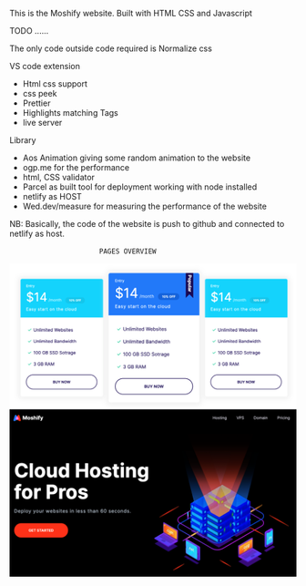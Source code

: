 This is the Moshify website. Built with HTML CSS and Javascript

TODO ......

The only code outside code required is Normalize css

VS code extension

- Html css support
- css peek
- Prettier
- Highlights matching Tags
- live server

Library

- Aos Animation giving some random animation to the website
- ogp.me for the performance
- html, CSS validator
- Parcel as built tool for deployment working with node installed
- netlify as HOST
- Wed.dev/measure for measuring the performance of the website

NB: Basically, the code of the website is push to github and connected to netlify as host.

                          PAGES OVERVIEW

![Aside](https://github.com/levisstrauss/Moshify-website/blob/2108c196e84ba614e8b55b69c6aaacb4d807662d/images/Aside.png)
![Header](https://github.com/levisstrauss/Moshify-website/blob/2108c196e84ba614e8b55b69c6aaacb4d807662d/images/Header.png)

